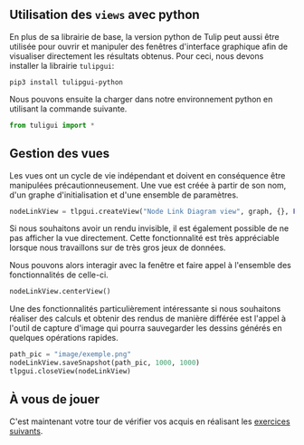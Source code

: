 ## Utilisation des `views` avec python

En plus de sa librairie de base, la version python de Tulip peut aussi être utilisée pour ouvrir et manipuler des fenêtres d'interface graphique afin de visualiser directement les résultats obtenus. Pour ceci, nous devons installer la librairie `tulipgui`:

```
pip3 install tulipgui-python
```

Nous pouvons ensuite la charger dans notre environnement python en utilisant la commande suivante.

```python
from tuligui import *
```

## Gestion des vues

Les vues ont un cycle de vie indépendant et doivent en conséquence être manipulées précautionneusement. Une vue est créée à partir de son nom, d'un graphe d'initialisation et d'une ensemble de paramètres.

```python
nodeLinkView = tlpgui.createView("Node Link Diagram view", graph, {}, False)
```

Si nous souhaitons avoir un rendu invisible, il est également possible de ne pas afficher la vue directement. Cette fonctionnalité est très appréciable lorsque nous travaillons sur de très gros jeux de données.

Nous pouvons alors interagir avec la fenêtre et faire appel à l'ensemble des fonctionnalités de celle-ci.

```python
nodeLinkView.centerView()
```

Une des fonctionnalités particulièrement intéressante si nous souhaitons réaliser des calculs et obtenir des rendus de manière différée est l'appel à l'outil de capture d'image qui pourra sauvegarder les dessins générés en quelques opérations rapides.

```python
path_pic = "image/exemple.png"
nodeLinkView.saveSnapshot(path_pic, 1000, 1000)
tlpgui.closeView(nodeLinkView)
```


## À vous de jouer

C'est maintenant votre tour de vérifier vos acquis en réalisant les [exercices suivants](./6_exercice.md).

